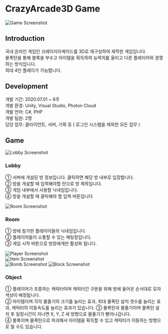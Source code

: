 # CrazyArcade3D Game

![Game Screenshot](https://jtj8412.github.io/resources/imgs/CrazyArcade3D/Main.png)

## Introduction

국내 온라인 게임인 크레이지아케이드를 3D로 재구성하여 제작한 게임입니다.  
물폭탄을 통해 블록을 부수고 아이템을 획득하여 능력치를 올리고 다른 플레이어와 경쟁하는 방식입니다.  
최대 4인 플레이가 가능합니다.

## Development

개발 기간: 2020.07.01 ~ 6주  
개발 환경: Unity, Visual Studio, Photon Cloud  
개발 언어: C#, PHP  
개발 팀원: 2명  
담당 업무: 클라이언트, 서버, 기획 등 ( 로그인 시스템을 제외한 모든 업무 )

## Game

![Lobby Screenshot](https://jtj8412.github.io/resources/imgs/CrazyArcade3D/Lobby.png)  
### Lobby
① 서버에 개설된 방 정보입니다. 클릭하면 해당 방 내부로 입장합니다.  
② 방을 개설할 때 입력해야할 란으로 방 제목입니다.  
③ 게임 내부에서 사용할 닉네임입니다.  
④ 방을 개설할 때 클릭해야 할 입력 버튼입니다

![Room Screenshot](https://jtj8412.github.io/resources/imgs/CrazyArcade3D/Room.png)
### Room  
① 방에 참가한 플레이어들의 닉네임입니다.  
② 플레이어들이 소통할 수 있는 채팅창입니다.  
③ 게임 시작 버튼으로 방장에게만 활성화 됩니다.  

![Player Screenshot](https://jtj8412.github.io/resources/imgs/CrazyArcade3D/Player.png)  
![Item Screenshot](https://jtj8412.github.io/resources/imgs/CrazyArcade3D/Item.png)  
![Bomb Screenshot](https://jtj8412.github.io/resources/imgs/CrazyArcade3D/Bomb.png)
![Block Screenshot](https://jtj8412.github.io/resources/imgs/CrazyArcade3D/Block.png)  
### Object
① 플레이어가 조종하는 캐릭터이며 캐릭터간 구분을 위해 방에 들어온 순서대로 모자 색상이 배정됩니다.  
② 아이템이며 각각 물줄기의 크기를 늘리는 효과, 최대 물폭탄 설치 갯수를 늘리는 효과, 캐릭터의 이동속도를 늘리는 효과가 있습니다.
③ 물폭탄과 물줄기이며 물폭탄 설치 후 일정시간이 지나면 X, Y, Z 세 방향으로 물줄기가 뻗어나갑니다.  
④ 블록이며 물폭탄으로 파괴해서 아이템을 획득할 수 있고 캐릭터가 이동하는 방향으로 밀 수도 있습니다.
